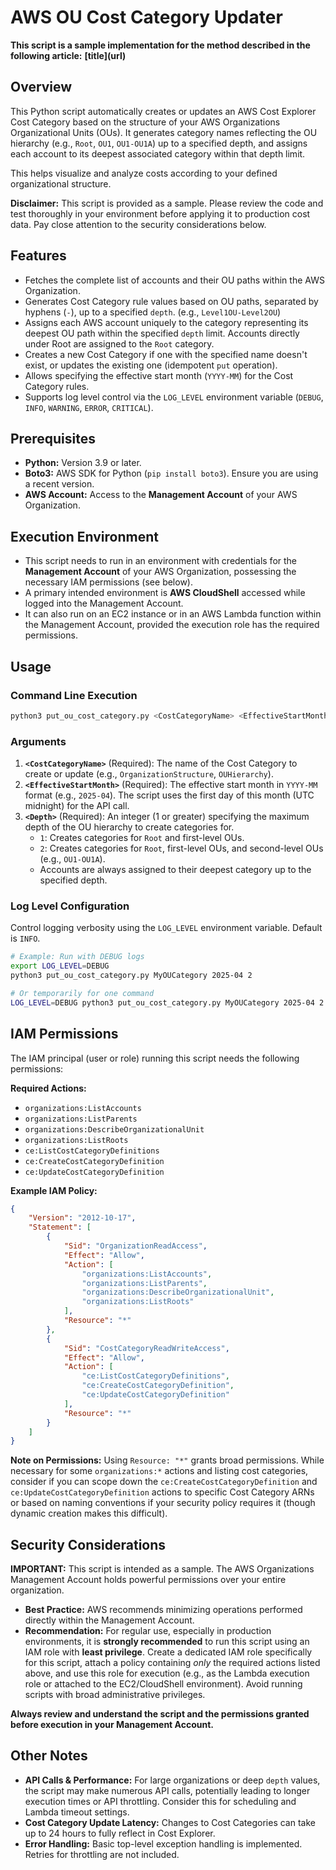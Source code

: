 # AWS OU Cost Category Updater

**This script is a sample implementation for the method described in the following article:**
**\[title](url)**

## Overview

This Python script automatically creates or updates an AWS Cost Explorer Cost Category based on the structure of your AWS Organizations Organizational Units (OUs). It generates category names reflecting the OU hierarchy (e.g., `Root`, `OU1`, `OU1-OU1A`) up to a specified depth, and assigns each account to its deepest associated category within that depth limit.

This helps visualize and analyze costs according to your defined organizational structure.

**Disclaimer:** This script is provided as a sample. Please review the code and test thoroughly in your environment before applying it to production cost data. Pay close attention to the security considerations below.

## Features

* Fetches the complete list of accounts and their OU paths within the AWS Organization.
* Generates Cost Category rule values based on OU paths, separated by hyphens (`-`), up to a specified `depth`. (e.g., `Level1OU-Level2OU`)
* Assigns each AWS account uniquely to the category representing its deepest OU path within the specified `depth` limit. Accounts directly under Root are assigned to the `Root` category.
* Creates a new Cost Category if one with the specified name doesn't exist, or updates the existing one (idempotent `put` operation).
* Allows specifying the effective start month (`YYYY-MM`) for the Cost Category rules.
* Supports log level control via the `LOG_LEVEL` environment variable (`DEBUG`, `INFO`, `WARNING`, `ERROR`, `CRITICAL`).

## Prerequisites

* **Python:** Version 3.9 or later.
* **Boto3:** AWS SDK for Python (`pip install boto3`). Ensure you are using a recent version.
* **AWS Account:** Access to the **Management Account** of your AWS Organization.

## Execution Environment

* This script needs to run in an environment with credentials for the **Management Account** of your AWS Organization, possessing the necessary IAM permissions (see below).
* A primary intended environment is **AWS CloudShell** accessed while logged into the Management Account.
* It can also run on an EC2 instance or in an AWS Lambda function within the Management Account, provided the execution role has the required permissions.

## Usage

### Command Line Execution

```bash
python3 put_ou_cost_category.py <CostCategoryName> <EffectiveStartMonth> <Depth>
```

### Arguments

1.  **`<CostCategoryName>`** (Required): The name of the Cost Category to create or update (e.g., `OrganizationStructure`, `OUHierarchy`).
2.  **`<EffectiveStartMonth>`** (Required): The effective start month in `YYYY-MM` format (e.g., `2025-04`). The script uses the first day of this month (UTC midnight) for the API call.
3.  **`<Depth>`** (Required): An integer (1 or greater) specifying the maximum depth of the OU hierarchy to create categories for.
    * `1`: Creates categories for `Root` and first-level OUs.
    * `2`: Creates categories for `Root`, first-level OUs, and second-level OUs (e.g., `OU1-OU1A`).
    * Accounts are always assigned to their deepest category up to the specified depth.

### Log Level Configuration

Control logging verbosity using the `LOG_LEVEL` environment variable. Default is `INFO`.

```bash
# Example: Run with DEBUG logs
export LOG_LEVEL=DEBUG
python3 put_ou_cost_category.py MyOUCategory 2025-04 2

# Or temporarily for one command
LOG_LEVEL=DEBUG python3 put_ou_cost_category.py MyOUCategory 2025-04 2
```

## IAM Permissions

The IAM principal (user or role) running this script needs the following permissions:

**Required Actions:**

* `organizations:ListAccounts`
* `organizations:ListParents`
* `organizations:DescribeOrganizationalUnit`
* `organizations:ListRoots`
* `ce:ListCostCategoryDefinitions`
* `ce:CreateCostCategoryDefinition`
* `ce:UpdateCostCategoryDefinition`

**Example IAM Policy:**

```json
{
    "Version": "2012-10-17",
    "Statement": [
        {
            "Sid": "OrganizationReadAccess",
            "Effect": "Allow",
            "Action": [
                "organizations:ListAccounts",
                "organizations:ListParents",
                "organizations:DescribeOrganizationalUnit",
                "organizations:ListRoots"
            ],
            "Resource": "*"
        },
        {
            "Sid": "CostCategoryReadWriteAccess",
            "Effect": "Allow",
            "Action": [
                "ce:ListCostCategoryDefinitions",
                "ce:CreateCostCategoryDefinition",
                "ce:UpdateCostCategoryDefinition"
            ],
            "Resource": "*"
        }
    ]
}
```

**Note on Permissions:** Using `Resource: "*"` grants broad permissions. While necessary for some `organizations:*` actions and listing cost categories, consider if you can scope down the `ce:CreateCostCategoryDefinition` and `ce:UpdateCostCategoryDefinition` actions to specific Cost Category ARNs or based on naming conventions if your security policy requires it (though dynamic creation makes this difficult).

## Security Considerations

**IMPORTANT:** This script is intended as a sample. The AWS Organizations Management Account holds powerful permissions over your entire organization.

* **Best Practice:** AWS recommends minimizing operations performed directly within the Management Account.
* **Recommendation:** For regular use, especially in production environments, it is **strongly recommended** to run this script using an IAM role with **least privilege**. Create a dedicated IAM role specifically for this script, attach a policy containing *only* the required actions listed above, and use this role for execution (e.g., as the Lambda execution role or attached to the EC2/CloudShell environment). Avoid running scripts with broad administrative privileges.

**Always review and understand the script and the permissions granted before execution in your Management Account.**

## Other Notes

* **API Calls & Performance:** For large organizations or deep `depth` values, the script may make numerous API calls, potentially leading to longer execution times or API throttling. Consider this for scheduling and Lambda timeout settings.
* **Cost Category Update Latency:** Changes to Cost Categories can take up to 24 hours to fully reflect in Cost Explorer.
* **Error Handling:** Basic top-level exception handling is implemented. Retries for throttling are not included.
